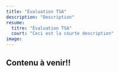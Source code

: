 ```yaml
---
title: "Évaluation TSA"
description: "Description"
resume: 
  titre: "Évaluation TSA"
  court: "Ceci est la courte description"
image:
---
```


## Contenu à venir!!